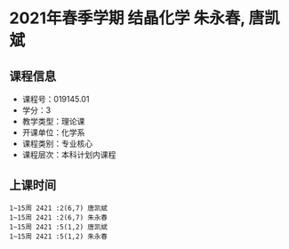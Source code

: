 # 2021年春季学期 结晶化学 朱永春, 唐凯斌






## 课程信息

- 课程号：019145.01
- 学分：3
- 教学类型：理论课
- 开课单位：化学系
- 课程类别：专业核心
- 课程层次：本科计划内课程

## 上课时间

```
1~15周 2421 :2(6,7) 唐凯斌
1~15周 2421 :2(6,7) 朱永春
1~15周 2421 :5(1,2) 唐凯斌
1~15周 2421 :5(1,2) 朱永春
```

